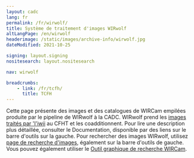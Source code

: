 ```yaml
---
layout: cadc
lang: fr
permalink: /fr/wirwolf/
title: Système de traitement d'images WIRwolf
altLangPage: /en/wirwolf
headerimage: /static/images/archive-info/wirwolf.jpg
dateModified: 2021-10-25

signing: layout.signing
nositesearch: layout.nositesearch

nav: wirwolf

breadcrumbs:
    - link: /fr/tcfh/
      title: TCFH
---
```


<p>
    Cette page présente des images et des catalogues de WIRCam empilées
    produite par le pipeline de WIRwolf à la CADC.
    WIRwolf prend les
     <a rel="external" href="http://www.cfht.hawaii.edu/Instruments/Imaging/WIRCam/IiwiVersion1Doc.html" class="ui-link">images traités par 'I'iwii</a> 
     au CFHT et les coadditionnent.  Pour lire une
     description plus détaillée, consulter le Documentation, disponible par des
     liens sur le barre d'outils sur la gauche.  Pour rechercher des images
     WIRwolf, utilisez
     <a href="/fr/recherche/?collection=CFHTWIRWOLF&amp;noexec=true" class="ui-link">page de recherche d'images</a>, également
     sur la barre d'outils de gauche.  Vous pouvez également utiliser
     le <a href="/en/wirwolf/access/graph.html" class="ui-link">Outil graphique de recherche WIRCam</a>.  
  </p>
